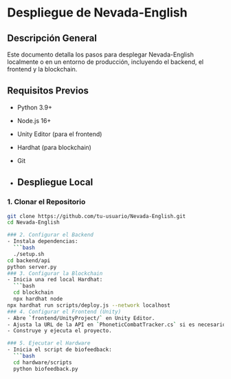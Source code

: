 # Despliegue de Nevada-English

## Descripción General
Este documento detalla los pasos para desplegar Nevada-English localmente o en un entorno de producción, incluyendo el backend, el frontend y la blockchain.

## Requisitos Previos
- Python 3.9+
- Node.js 16+
- Unity Editor (para el frontend)
- Hardhat (para blockchain)
- Git

- ## Despliegue Local

### 1. Clonar el Repositorio
```bash
git clone https://github.com/tu-usuario/Nevada-English.git
cd Nevada-English

### 2. Configurar el Backend
- Instala dependencias:
  ```bash
  ./setup.sh
cd backend/api
python server.py
### 3. Configurar la Blockchain
- Inicia una red local Hardhat:
  ```bash
  cd blockchain
  npx hardhat node
npx hardhat run scripts/deploy.js --network localhost
### 4. Configurar el Frontend (Unity)
- Abre `frontend/UnityProject/` en Unity Editor.
- Ajusta la URL de la API en `PhoneticCombatTracker.cs` si es necesario.
- Construye y ejecuta el proyecto.

### 5. Ejecutar el Hardware
- Inicia el script de biofeedback:
  ```bash
  cd hardware/scripts
  python biofeedback.py

